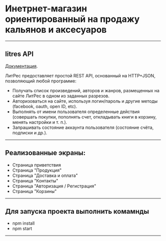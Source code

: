 # Инетрнет-магазин ориентированный на продажу кальянов и аксесуаров

***

## litres API

[Документация](https://docs.litres.ru/pages/viewpage.action?pageId=1246879).

ЛитРес предоставляет простой REST API, основанный на HTTP+JSON, позволяющий любой программе:
* Получать список произведений, авторов и жанров, размещенных на сайте ЛитРес в одном из заданных разрезов.
* Авторизоваться на сайте, используя логин/пароль и другие методы (facebook, oauth, open ID, etc).
* Выполнять от имени пользователя определенные действия (совершать покупки, пополнять счет, откладывать книги в корзину, менять настройки и т. п.).
* Запрашивать состояние аккаунта пользователя (состояние счёта, подписки и др.).

***

## Реализованные экраны:

* Страница приветствия
* Страница "Продукция"
* Страница "Доставка и оплата"
* Страница "Контакты"
* Страница "Авторизация / Регистрация"
* Страница "Корзины"
 
***

## Для запуска проекта выполнить комамнды 

* npm install 
* npm start

***
